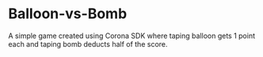 # Balloon-vs-Bomb
A simple game created using Corona SDK where taping balloon gets 1 point each and taping bomb deducts half of the score.
